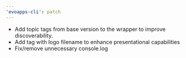 ```yaml
---
'evoapps-cli': patch
---
```


- Add topic tags from base version to the wrapper to improve discoverability.
- Add tag with logo filename to enhance presentational capabilities
- Fix/remove unnecessary console.log
